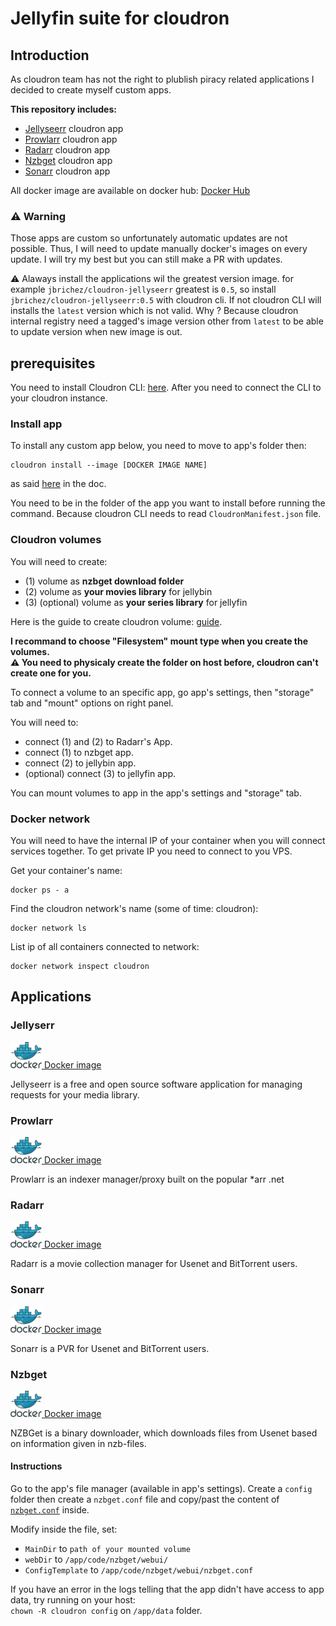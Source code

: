 # Jellyfin suite for cloudron
## Introduction
As cloudron team has not the right to plublish piracy related applications I decided to create myself custom apps.

**This repository includes:**
- [Jellyseerr](https://github.com/Fallenbagel/jellyseerr) cloudron app
- [Prowlarr](https://github.com/Prowlarr/Prowlarr) cloudron app
- [Radarr](https://github.com/Radarr/Radarr) cloudron app
- [Nzbget](https://github.com/nzbgetcom/nzbget) cloudron app
- [Sonarr](https://github.com/Sonarr/Sonarr) cloudron app

All docker image are available on docker hub: [Docker Hub](https://hub.docker.com/u/jbrichez)

### ⚠️ Warning
Those apps are custom so unfortunately automatic updates are not possible. Thus, I will need to update manually docker's images on every update.
I will try my best but you can still make a PR with updates.

⚠ Alaways install the applications wil the greatest version image. 
for example `jbrichez/cloudron-jellyseerr` greatest is `0.5`, so install `jbrichez/cloudron-jellyseerr:0.5` with cloudron cli.
If not cloudron CLI will installs the `latest` version which is not valid. Why ? Because cloudron internal registry need a tagged's image version other from `latest` to be able to update version when new image is out.

## prerequisites
You need to install Cloudron CLI: [here](https://docs.cloudron.io/packaging/cli/).
After you need to connect the CLI to your cloudron instance.

### Install app
To install any custom app below, you need to move to app's folder then:
```
cloudron install --image [DOCKER IMAGE NAME]
```
as said [here](https://docs.cloudron.io/packaging/tutorial/#install) in the doc.

You need to be in the folder of the app you want to install before running the command. Because cloudron CLI needs to read `CloudronManifest.json` file.

### Cloudron volumes
You will need to create:
- (1) volume as **nzbget download folder**
- (2) volume as **your movies library** for jellybin
- (3) (optional) volume as **your series library** for jellyfin

Here is the guide to create cloudron volume: [guide](https://docs.cloudron.io/volumes/#add). </br>

**I recommand to choose "Filesystem" mount type when you create the volumes.** </br>
**⚠️ You need to physicaly create the folder on host before, cloudron can't create one for you.**

To connect a volume to an specific app, go app's settings, then "storage" tab and "mount" options on right panel.

You will need to:
- connect (1) and (2) to Radarr's App. </br>
- connect (1) to nzbget app. </br>
- connect (2) to jellybin app. </br>
- (optional) connect (3) to jellyfin app. </br>

You can mount volumes to app in the app's settings and "storage" tab.

### Docker network
You will need to have the internal IP of your container when you will connect services together.
To get private IP you need to connect to you VPS.

Get your container's name:
````
docker ps - a
````

Find the cloudron network's name (some of time: cloudron):
````
docker network ls
````
List ip of all containers connected to network:
````
docker network inspect cloudron
````

## Applications

### Jellyserr
<a href="https://hub.docker.com/repository/docker/jbrichez/cloudron-jellyseerr/general">
<img src="./docker.png" alt="docker]" width="50" height="auto"> Docker image
</a>

Jellyseerr is a free and open source software application for managing requests for your media library.

### Prowlarr
<a href="https://hub.docker.com/repository/docker/jbrichez/cloudron-prowlarr/general">
<img src="./docker.png" alt="docker]" width="50" height="auto"> Docker image
</a>

Prowlarr is an indexer manager/proxy built on the popular *arr .net

### Radarr
<a href="https://hub.docker.com/repository/docker/jbrichez/cloudron-radarr/general">
<img src="./docker.png" alt="docker]" width="50" height="auto"> Docker image
</a>

Radarr is a movie collection manager for Usenet and BitTorrent users.

### Sonarr
<a href="https://hub.docker.com/repository/docker/jbrichez/cloudron-sonarr/general">
<img src="./docker.png" alt="docker]" width="50" height="auto"> Docker image
</a>

Sonarr is a PVR for Usenet and BitTorrent users.

### Nzbget
<a href="https://hub.docker.com/repository/docker/jbrichez/cloudron-nzbget/general">
<img src="./docker.png" alt="docker]" width="50" height="auto"> Docker image
</a>

NZBGet is a binary downloader, which downloads files from Usenet based on information given in nzb-files.

#### Instructions
Go to the app's file manager (available in app's settings).
Create a `config` folder then create a `nzbget.conf` file and copy/past the content of [`nzbget.conf`](./nzbget/nzbget.conf) inside.

Modify inside the file, set:
- `MainDir` to `path of your mounted volume`
- `webDir` to `/app/code/nzbget/webui/`
- `ConfigTemplate` to `/app/code/nzbget/webui/nzbget.conf`

If you have an error in the logs telling that the app didn't have access to app data, try running on your host: </br>
`chown -R cloudron config` on `/app/data` folder.

